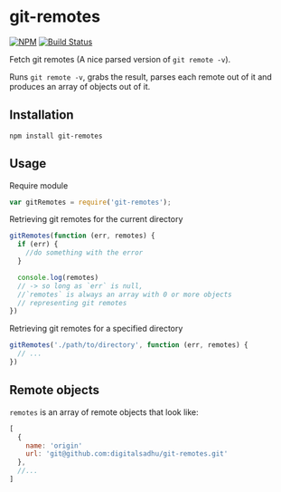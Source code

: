 git-remotes
===========

[![NPM](https://nodei.co/npm/git-remotes.png?compact=true)](https://npmjs.org/package/git-remotes)
[![Build Status](https://travis-ci.org/digitalsadhu/git-remotes.svg?branch=master)](https://travis-ci.org/digitalsadhu/git-remotes)

Fetch git remotes (A nice parsed version of `git remote -v`).

Runs `git remote -v`, grabs the result, parses each remote out of it and produces an array of objects out of it.

## Installation

```
npm install git-remotes
```

## Usage

Require module
```js
var gitRemotes = require('git-remotes');
```

Retrieving git remotes for the current directory
```js
gitRemotes(function (err, remotes) {
  if (err) {
    //do something with the error
  }

  console.log(remotes)
  // -> so long as `err` is null,
  //`remotes` is always an array with 0 or more objects
  // representing git remotes
})
```

Retrieving git remotes for a specified directory
```js
gitRemotes('./path/to/directory', function (err, remotes) {
  // ...
})
```

## Remote objects

`remotes` is an array of remote objects that look like:
```js
[
  {
    name: 'origin'
    url: 'git@github.com:digitalsadhu/git-remotes.git'
  },
  //...
]
```
